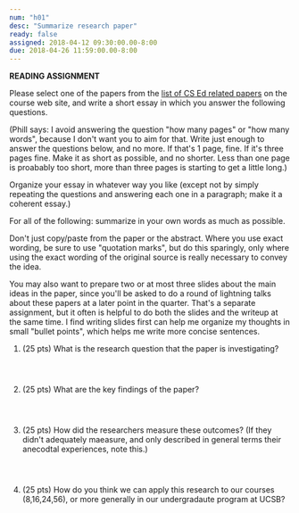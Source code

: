```yaml
---
num: "h01"
desc: "Summarize research paper"
ready: false 
assigned: 2018-04-12 09:30:00.00-8:00
due: 2018-04-26 11:59:00.00-8:00
---
```


<b>READING ASSIGNMENT</b>

Please select one of the papers from the [list of CS Ed related papers](/info/papers/) on the course web site,
and write a short essay in which you answer the following questions.  

(Phill says: I avoid answering the question "how many pages" or "how many words", because I don't want you to 
aim for that.   Write just enough to answer the questions below, and no more.   If that's 1 page, fine.  If it's three pages fine.   Make it as short as possible, and no shorter.   Less than one page is proabably too short, more than three pages is starting to get a little long.)

Organize your essay in whatever way you like (except not by simply repeating the questions and answering each one in a paragraph; make it a coherent essay.)

For all of the following: summarize in your own words as much as possible.

Don't just copy/paste from the paper or the abstract.  Where you use exact wording, be sure to use "quotation marks", but do this sparingly, only where using the exact wording of the original source is really necessary to convey the idea.

You may also want to prepare two or at most three slides about the main ideas in the paper, since you'll be
asked to do a round of lightning talks about these papers at a later point in the quarter.  That's a separate
assignment, but it often is helpful to do both the slides and the writeup at the same time.  I find writing slides
first can help me organize my thoughts in small "bullet points", which helps me write more concise sentences.

<ol>

<li style="padding-bottom:4em;">(25 pts) What is the research question that the paper is investigating?  
 </li>

<li style="padding-bottom:4em;">(25 pts) What are the key findings of the paper?
</li>

<li style="padding-bottom:4em;">(25 pts) How did the researchers measure these outcomes? (If they didn't 
adequately maeasure, and only described in general terms their anecodtal experiences, note this.)
</li>

<li style="padding-bottom:5em;">(25 pts) How do you think we can apply this research to our courses (8,16,24,56),
  or more generally in our undergradaute program at UCSB?
</li>

</ol>
